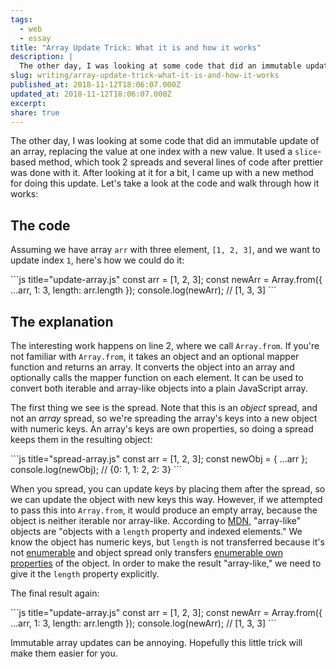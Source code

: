```yaml
---
tags:
  - web
  - essay
title: "Array Update Trick: What it is and how it works"
description: |
  The other day, I was looking at some code that did an immutable update of an array, replacing the value at one index with a new value. It used a slice-based method, which took 2 spreads and several lines of code after prettier was done with it. After looking at it for a bit, I \[…]
slug: writing/array-update-trick-what-it-is-and-how-it-works
published_at: 2018-11-12T18:06:07.000Z
updated_at: 2018-11-12T18:06:07.000Z
excerpt:
share: true
---
```


The other day, I was looking at some code that did an immutable update of an array, replacing the value at one index with a new value. It used a `slice`-based method, which took 2 spreads and several lines of code after prettier was done with it. After looking at it for a bit, I came up with a new method for doing this update. Let's take a look at the code and walk through how it works:

## The code

Assuming we have array `arr` with three element, `[1, 2, 3]`, and we want to update index `1`, here's how we could do it:

<InternalEmbed title="gistpens/update-array-hack" url="/vault/gistpens/update-array-hack.md">
```js title="update-array.js"
const arr = [1, 2, 3];
const newArr = Array.from({ ...arr, 1: 3, length: arr.length });
console.log(newArr); // [1, 3, 3]
```
</InternalEmbed>

## The explanation

The interesting work happens on line 2, where we call `Array.from`. If you're not familiar with `Array.from`, it takes an object and an optional mapper function and returns an array. It converts the object into an array and optionally calls the mapper function on each element. It can be used to convert both iterable and array-like objects into a plain JavaScript array.

The first thing we see is the spread. Note that this is an _object_ spread, and not an _array_ spread, so we're spreading the array's keys into a new object with numeric keys. An array's keys are own properties, so doing a spread keeps them in the resulting object:

<InternalEmbed title="gistpens/update-array-hack" url="/vault/gistpens/update-array-hack.md">
```js title="spread-array.js"
const arr = [1, 2, 3];
const newObj = { ...arr };
console.log(newObj); // {0: 1, 1: 2, 2: 3}
```
</InternalEmbed>

When you spread, you can update keys by placing them after the spread, so we can update the object with new keys this way.
However, if we attempted to pass this into `Array.from`, it would produce an empty array, because the object is neither iterable nor array-like. According to [MDN](https://developer.mozilla.org/en-US/docs/Web/JavaScript/Reference/Global_Objects/Array/from#Description), "array-like" objects are "objects with a `length` property and indexed elements." We know the object has numeric keys, but `length` is not transferred because it's not [enumerable](https://developer.mozilla.org/en-US/docs/Web/JavaScript/Reference/Global_Objects/Array/length) and object spread only transfers [enumerable own properties](http://2ality.com/2016/10/rest-spread-properties.html) of the object. In order to make the result "array-like," we need to give it the `length` property explicitly.

The final result again:

<InternalEmbed title="gistpens/update-array-hack" url="/vault/gistpens/update-array-hack.md">
```js title="update-array.js"
const arr = [1, 2, 3];
const newArr = Array.from({ ...arr, 1: 3, length: arr.length });
console.log(newArr); // [1, 3, 3]
```
</InternalEmbed>

Immutable array updates can be annoying. Hopefully this little trick will make them easier for you.
